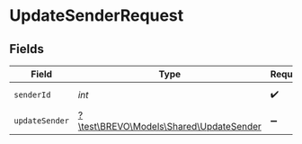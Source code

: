 # UpdateSenderRequest


## Fields

| Field                                                                          | Type                                                                           | Required                                                                       | Description                                                                    |
| ------------------------------------------------------------------------------ | ------------------------------------------------------------------------------ | ------------------------------------------------------------------------------ | ------------------------------------------------------------------------------ |
| `senderId`                                                                     | *int*                                                                          | :heavy_check_mark:                                                             | Id of the sender                                                               |
| `updateSender`                                                                 | [?\test\BREVO\Models\Shared\UpdateSender](../../Models/Shared/UpdateSender.md) | :heavy_minus_sign:                                                             | sender's name                                                                  |
